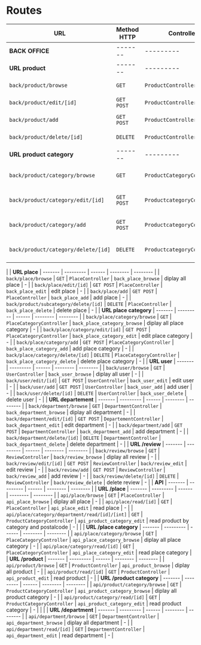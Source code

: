 # Routes

| URL                                    | Method HTTP | Controller                     | name                              | Content                        | Comment  |
| -------------------------------------- | ----------- | ------------------------------ | --------------------------------- | ------------------------------ | -------- |
| **BACK OFFICE**                        | -------     | ---------                      | ------                            | --------                       | -------- |
| **URL product**                        | -------     | ---------                      | ------                            | --------                       | -------- |
| `back/product/browse`                  | `GET`       | `ProductController`            | `back_product_browse`             | diplay all product             | -        |
| `back/product/edit/[id]`               | `GET POST`  | `ProductController`            | `back_product_edit`               | edit product                   | -        |
| `back/product/add`                     | `GET POST`  | `ProductController`            | `back_product_add`                | add product                    | -        |
| `back/product/delete/[id]`             | `DELETE`    | `ProductController`            | `back_product_delete`             | delete product                 | -        |
| **URL product category**               | -------     | ---------                      | ------                            | --------                       | -------- |
| `back/product/category/browse`         | `GET`       | `ProductCategoryController`    | `back_product_category_browse`    | diplay all product category    | -        |
| `back/product/category/edit/[id]`      | `GET POST`  | `ProductcategoryController`    | `back_product_category_edit`      | edit product category          | -        |
| `back/product/category/add`            | `GET POST`  | `ProductcategoryController`    | `back_product_category_add`       | add product category           | -        |
| `back/product/category/delete/[id]`    | `DELETE`    | `ProductcategoryController`    | `back_product_category_delete`    | delete product category        | -        |
|
| **URL place**                          | -------     | ---------                      | ------                            | --------                       | -------- |
| `back/place/browse`                    | `GET`       | `PlaceController`              | `back_place_browse`               | diplay all place               | -        |
| `back/place/edit/[id]`                 | `GET POST`  | `PlaceController`              | `back_place_edit`                 | edit place                     | -        |
| `back/place/add`                       | `GET POST`  | `PlaceController`              | `back_place_add`                  | add place                      | -        |
| `back/product/subcategory/delete/[id]` | `DELETE`    | `PlaceController`              | `back_place_delete`               | delete place                   | -        |
| **URL place category**                 | -------     | ---------                      | ------                            | --------                       | -------- |
| `back/place/category/browse`           | `GET`       | `PlaceCategoryController`      | `back_place_category_browse`      | diplay all place category      | -        |
| `back/place/category/edit/[id]`        | `GET POST`  | `PlaceCategoryController`      | `back_place_category_edit`        | edit place category            | -        |
| `back/place/category/add`              | `GET POST`  | `PlaceCategoryController`      | `back_place_category_add`         | add place category             | -        |
| `back/place/category/delete/[id]`      | `DELETE`    | `PlaceCategoryController`      | `back_place_category_delete`      | delete place category          | -        |
| **URL user**                           | -------     | ---------                      | ------                            | --------                       | -------- |
| `back/user/browse`                     | `GET`       | `UserController`               | `back_user_browse`                | diplay all user                | -        |
| `back/user/edit/[id]`                  | `GET POST`  | `UserController`               | `back_user_edit`                  | edit user                      | -        |
| `back/user/add`                        | `GET POST`  | `UserController`               | `back_user_add`                   | add user                       | -        |
| `back/user/delete/[id]`                | `DELETE`    | `UserController`               | `back_user_delete`                | delete user                    | -        |
| **URL departement**                    | -------     | ---------                      | ------                            | --------                       | -------- |
| `back/department/browse`               | `GET`       | `DepartmentController`         | `back_department_browse`          | diplay all department          | -        |
| `back/department/edit/[id]`            | `GET POST`  | `DepartementController`        | `back_department_edit`            | edit department                | -        |
| `back/department/add`                  | `GET POST`  | `DepartmentController`         | `back_department_add`             | add department                 | -        |
| `back/department/delete/[id]`          | `DELETE`    | `DepartmentController`         | `back_department_delete`          | delete department              | -        |
| **URL /review**                        | -------     | ---------                      | ------                            | --------                       | -------- |
| `back/review/browse`                   | `GET`       | `ReviewController`             | `back/review_browse`              | diplay all review              | -        |
| `back/review/edit/[id]`                | `GET POST`  | `ReviewController`             | `back/review_edit`                | edit review                    | -        |
| `back/review/add`                      | `GET POST`  | `ReviewController`             | `back/review_add`                 | add review                     | -        |
| `back/review/delete/[id]`              | `DELETE`    | `ReviewController`             | `back/review_delete`              | delete review                  | -        |
| **API**                                | -------     | ---------                      | ------                            | --------                       | -------- |
| **URL /place**                         | -------     | ---------                      | ------                            | --------                       | -------- |
| `api/place/browse`                     | `GET`       | `PlaceController`              | `api_place_browse`                | diplay all place               | -        |
| `api/place/read/[id]`                  | `GET`       | `PlaceController`              | `api_place_edit`                  | read place                     | -        |
| `api/place/category/department/read/[id]/[int]`       | `GET`       | `ProductCategoryController`    | `api_product_category_edit`       | read product by category and postalcode          | -        |  |
| **URL /place category**                | -------     | ---------                      | ------                            | --------                       | -------- |
| `api/place/category/browse`            | `GET`       | `PlaceCategoryController`      | `api_place_category_browse`       | diplay all place category      | -        |
| `api/place/category/read/[id]`         | `GET`       | `PlaceCategoryController`      | `api_place_category_edit`         | read place category            |
| **URL /product**                       | -------     | ---------                      | ------                            | --------                       | -------- |
| `api/product/browse`                   | `GET`       | `ProductController`            | `api_product_browse`              | diplay all product             | -        |
| `api/product/read/[id]`                | `GET`       | `ProductController`            | `api_product_edit`                | read product                   | -        |
| **URL /product category**              | -------     | ---------                      | ------                            | --------                       | -------- |
| `api/product/category/browse`          | `GET`       | `ProductCategoryController`    | `api_product_category_browse`     | diplay all product category    | -        |
| `api/product/category/read/[id]`       | `GET`       | `ProductCategoryController`    | `api_product_category_edit`       | read product category          | -        |  |
|
| **URL /department**                    | -------     | ---------                      | ------                            | --------                       | -------- |
| `api/department/browse`                | `GET`       | `DepartmentController`         | `api_department_browse`           | diplay all department          | -        |
| `api/department/read/[id]`             | `GET`       | `DepartmentController`         | `api_department_edit`             | read department                | -        |
